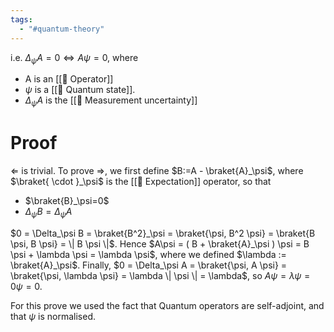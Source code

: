```yaml
---
tags:
  - "#quantum-theory"
---
```

i.e. $\Delta_\psi A=0 \Leftrightarrow A \psi = 0$, where

- A is an [[📘 Operator]]
- $\psi$ is a [[📘 Quantum state]].
- $\Delta_\psi A$ is the [[📘 Measurement uncertainty]] 

# Proof
$\Leftarrow$ is trivial. To prove $\Rightarrow$, we first define $B:=A - \braket{A}_\psi$, where $\braket{ \cdot }_\psi$ is the [[📘 Expectation]] operator, so that
- $\braket{B}_\psi=0$
- $\Delta_\psi B = \Delta_\psi A$ 

$0 = \Delta_\psi B = \braket{B^2}_\psi = \braket{\psi, B^2 \psi} = \braket{B \psi, B \psi} = \| B \psi \|$. Hence $A\psi = ( B + \braket{A}_\psi ) \psi = B \psi + \lambda \psi = \lambda \psi$, where we defined $\lambda := \braket{A}_\psi$.
Finally, $0 = \Delta_\psi A = \braket{\psi, A \psi} = \braket{\psi, \lambda \psi} = \lambda \| \psi \| = \lambda$, so $A \psi = \lambda \psi = 0 \psi = 0$.

For this prove we used the fact that Quantum operators are self-adjoint, and that $\psi$ is normalised.